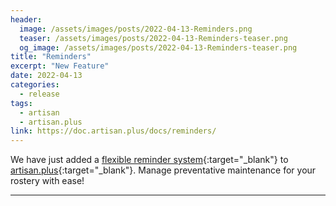 ```yaml
---
header:
  image: /assets/images/posts/2022-04-13-Reminders.png
  teaser: /assets/images/posts/2022-04-13-Reminders-teaser.png
  og_image: /assets/images/posts/2022-04-13-Reminders-teaser.png
title: "Reminders"
excerpt: "New Feature"
date: 2022-04-13
categories:
  - release
tags: 
  - artisan
  - artisan.plus
link: https://doc.artisan.plus/docs/reminders/
---
```


We have just added a [flexible reminder system](https://doc.artisan.plus/docs/reminders/){:target="_blank"} to [artisan.plus](https://artisan.plus){:target="_blank"}. Manage preventative maintenance for your rostery with ease! 

---